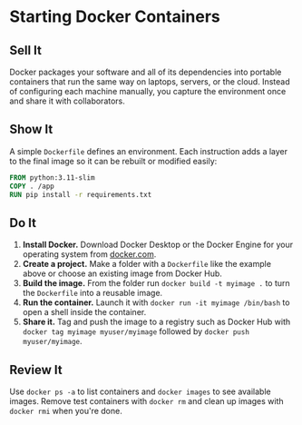 # Starting Docker Containers

## Sell It
Docker packages your software and all of its dependencies into portable
containers that run the same way on laptops, servers, or the cloud. Instead of
configuring each machine manually, you capture the environment once and share
it with collaborators.

## Show It
A simple `Dockerfile` defines an environment. Each instruction adds a layer to
the final image so it can be rebuilt or modified easily:

```Dockerfile
FROM python:3.11-slim
COPY . /app
RUN pip install -r requirements.txt
```

## Do It
1. **Install Docker.** Download Docker Desktop or the Docker Engine for your
   operating system from [docker.com](https://www.docker.com/).
2. **Create a project.** Make a folder with a `Dockerfile` like the example
   above or choose an existing image from Docker Hub.
3. **Build the image.** From the folder run `docker build -t myimage .` to turn
   the `Dockerfile` into a reusable image.
4. **Run the container.** Launch it with `docker run -it myimage /bin/bash` to
   open a shell inside the container.
5. **Share it.** Tag and push the image to a registry such as Docker Hub with
   `docker tag myimage myuser/myimage` followed by `docker push myuser/myimage`.

## Review It
Use `docker ps -a` to list containers and `docker images` to see available
images. Remove test containers with `docker rm` and clean up images with
`docker rmi` when you're done.
